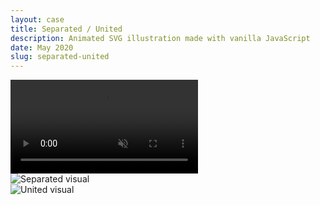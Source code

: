 ```yaml
---
layout: case
title: Separated / United
description: Animated SVG illustration made with vanilla JavaScript
date: May 2020
slug: separated-united
---
```


<script>
  import Image from 'svimg'
</script>

<div class="g-element col-span-full bg-gray-100">
  <video class="lozad w-full" autoplay muted loop playsinline data-poster="/cases/separated-united/0002.png">
    <source data-src="/cases/separated-united/0001.mp4" type="video/mp4">
  </video>
</div>

<div class="g-element-wrapper">
  <div class="g-element bg-black">
    <Image src="/cases/separated-united/0002.png" alt="Separated visual" />
  </div>

  <div class="g-element bg-gray-100">
    <Image src="/cases/separated-united/0003.png" alt="United visual" />
  </div>
</div>
